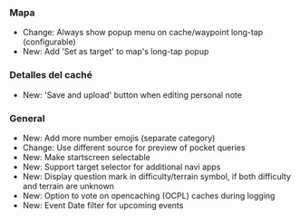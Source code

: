 ### Mapa
- Change: Always show popup menu on cache/waypoint long-tap (configurable)
- New: Add 'Set as target' to map's long-tap popup

### Detalles del caché
- New: 'Save and upload' button when editing personal note

### General
- New: Add more number emojis (separate category)
- Change: Use different source for preview of pocket queries
- New: Make startscreen selectable
- New: Support target selector for additional navi apps
- New: Display question mark in difficulty/terrain symbol, if both difficulty and terrain are unknown
- New: Option to vote on opencaching (OCPL) caches during logging
- New: Event Date filter for upcoming events
